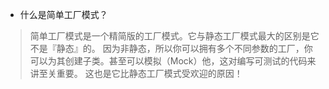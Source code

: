 - 什么是简单工厂模式？
> 简单工厂模式是一个精简版的工厂模式。它与静态工厂模式最大的区别是它不是『静态』的。 因为非静态，所以你可以拥有多个不同参数的工厂，你可以为其创建子类。甚至可以模拟（Mock）他，这对编写可测试的代码来讲至关重要。 这也是它比静态工厂模式受欢迎的原因！